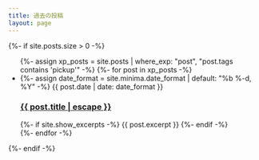 ```yaml
---
title: 過去の投稿
layout: page
---
```


  {%- if site.posts.size > 0 -%}
  <ul class="post-list">
    {%- assign xp_posts = site.posts | where_exp: "post", "post.tags contains 'pickup'" -%}
    {%- for post in xp_posts -%}
      <li>
        {%- assign date_format = site.minima.date_format | default: "%b %-d, %Y" -%}
        <span class="post-meta">{{ post.date | date: date_format }}</span>
        <h3>
          <a class="post-link" href="{{ post.url | relative_url }}">
            {{ post.title | escape }}
          </a>
        </h3>
        {%- if site.show_excerpts -%}
          {{ post.excerpt }}
        {%- endif -%}
      </li>
    {%- endfor -%}
  </ul>
{%- endif -%}
